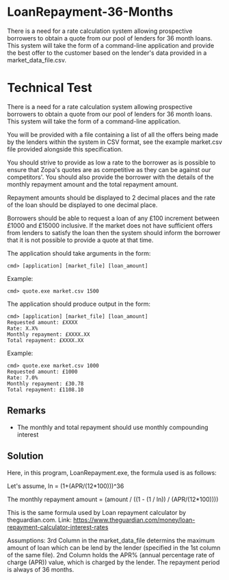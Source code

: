 # LoanRepayment-36-Months
There is a need for a rate calculation system allowing prospective borrowers to obtain a quote from our pool of lenders for 36 month loans. This system will  take the form of a command-line application and provide the best offer to the customer based on the lender's data provided in a market_data_file.csv.


# Technical Test

There is a need for a rate calculation system allowing prospective borrowers to
obtain a quote from our pool of lenders for 36 month loans. This system will 
take the form of a command-line application.

You will be provided with a file containing a list of all the offers being made
by the lenders within the system in CSV format, see the example market.csv file
provided alongside this specification.

You should strive to provide as low a rate to the borrower as is possible to
ensure that Zopa's quotes are as competitive as they can be against our
competitors'. You should also provide the borrower with the details of the
monthly repayment amount and the total repayment amount.

Repayment amounts should be displayed to 2 decimal places and the rate of the 
loan should be displayed to one decimal place.

Borrowers should be able to request a loan of any £100 increment between £1000
and £15000 inclusive. If the market does not have sufficient offers from
lenders to satisfy the loan then the system should inform the borrower that it
is not possible to provide a quote at that time.

The application should take arguments in the form:

	cmd> [application] [market_file] [loan_amount]

Example:

	cmd> quote.exe market.csv 1500

The application should produce output in the form:

	cmd> [application] [market_file] [loan_amount]
	Requested amount: £XXXX
	Rate: X.X%
	Monthly repayment: £XXXX.XX
	Total repayment: £XXXX.XX

Example:

	cmd> quote.exe market.csv 1000
	Requested amount: £1000
	Rate: 7.0%
	Monthly repayment: £30.78
	Total repayment: £1108.10

## Remarks
 
 * The monthly and total repayment should use monthly compounding interest



## Solution

Here, in this program, LoanRepayment.exe, the formula used is as follows:

Let's assume, ln = (1+(APR/(12*100)))^36

The monthly repayment amount = (amount / ((1 - (1 / ln)) / (APR/(12*100))))

This is the same formula used by Loan repayment calculator by theguardian.com. Link: https://www.theguardian.com/money/loan-repayment-calculator-interest-rates

Assumptions:
3rd Column in the market_data_file determins the maximum amount of loan which can be lend by the lender (specified in the 1st column of the same file).
2nd Column holds the APR% (annual percentage rate of charge (APR)) value, which is charged by the lender.
The repayment period is always of 36 months.
